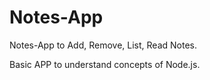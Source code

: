 # Notes-App
Notes-App to Add, Remove, List, Read Notes.

Basic APP to understand concepts of Node.js.


